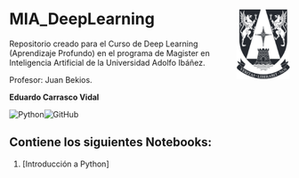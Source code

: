 # MIA_DeepLearning <img src="img/logo.png" align="right" width = "95px"/>
    
Repositorio creado para el Curso de Deep Learning (Aprendizaje Profundo) en el programa de Magister en Inteligencia Artificial de la Universidad Adolfo Ibáñez.

Profesor: Juan Bekios.

**Eduardo Carrasco Vidal**
 
![Python](https://img.shields.io/badge/python-%2314354C.svg)![GitHub](https://img.shields.io/badge/github-%23121011.svg)
## Contiene los siguientes Notebooks:

1. [Introducción a Python]
 
